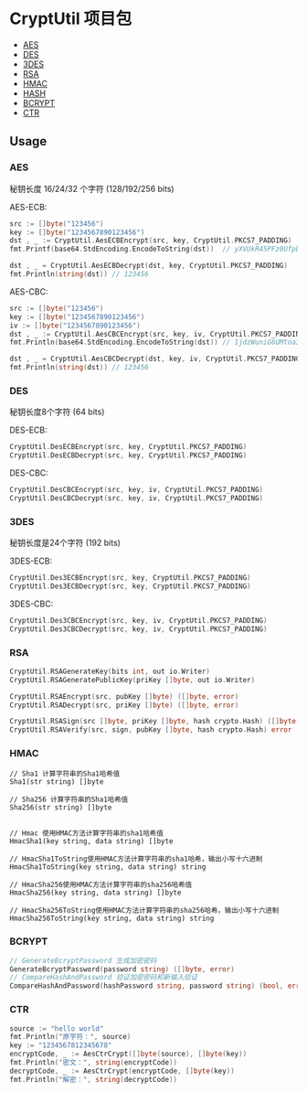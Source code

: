 # CryptUtil 项目包
- [AES](#AES)
- [DES](#DES)
- [3DES](#DES)
- [RSA](#RSA)
- [HMAC](#HMAC)
- [HASH](#HASH)
- [BCRYPT](#BCRYPT)
- [CTR](#CTR)


## Usage

### AES

秘钥长度 16/24/32 个字符 (128/192/256 bits)

AES-ECB:

```go 
src := []byte("123456")
key := []byte("1234567890123456")
dst , _ := CryptUtil.AesECBEncrypt(src, key, CryptUtil.PKCS7_PADDING)
fmt.Printf(base64.StdEncoding.EncodeToString(dst))  // yXVUkR45PFz0UfpbDB8/ew==

dst , _ = CryptUtil.AesECBDecrypt(dst, key, CryptUtil.PKCS7_PADDING)
fmt.Println(string(dst)) // 123456
```

AES-CBC:

```go
src := []byte("123456")
key := []byte("1234567890123456")
iv := []byte("1234567890123456")
dst , _ := CryptUtil.AesCBCEncrypt(src, key, iv, CryptUtil.PKCS7_PADDING)
fmt.Println(base64.StdEncoding.EncodeToString(dst)) // 1jdzWuniG6UMtoa3T6uNLA==

dst , _ = CryptUtil.AesCBCDecrypt(dst, key, iv, CryptUtil.PKCS7_PADDING)
fmt.Println(string(dst)) // 123456
```

### DES

秘钥长度8个字符 (64 bits)

DES-ECB:

```go
CryptUtil.DesECBEncrypt(src, key, CryptUtil.PKCS7_PADDING)
CryptUtil.DesECBDecrypt(src, key, CryptUtil.PKCS7_PADDING)
```

DES-CBC:

```go
CryptUtil.DesCBCEncrypt(src, key, iv, CryptUtil.PKCS7_PADDING)
CryptUtil.DesCBCDecrypt(src, key, iv, CryptUtil.PKCS7_PADDING)
```

### 3DES

秘钥长度是24个字符 (192 bits)

3DES-ECB:

```go
CryptUtil.Des3ECBEncrypt(src, key, CryptUtil.PKCS7_PADDING)
CryptUtil.Des3ECBDecrypt(src, key, CryptUtil.PKCS7_PADDING)
```

3DES-CBC:

```go
CryptUtil.Des3CBCEncrypt(src, key, iv, CryptUtil.PKCS7_PADDING)
CryptUtil.Des3CBCDecrypt(src, key, iv, CryptUtil.PKCS7_PADDING)
```

### RSA

```go
CryptUtil.RSAGenerateKey(bits int, out io.Writer)
CryptUtil.RSAGeneratePublicKey(priKey []byte, out io.Writer)

CryptUtil.RSAEncrypt(src, pubKey []byte) ([]byte, error)
CryptUtil.RSADecrypt(src, priKey []byte) ([]byte, error)

CryptUtil.RSASign(src []byte, priKey []byte, hash crypto.Hash) ([]byte, error)
CryptUtil.RSAVerify(src, sign, pubKey []byte, hash crypto.Hash) error
```

### HMAC

```
// Sha1 计算字符串的Sha1哈希值
Sha1(str string) []byte

// Sha256 计算字符串的Sha1哈希值
Sha256(str string) []byte


// Hmac 使用HMAC方法计算字符串的sha1哈希值
HmacSha1(key string, data string) []byte

// HmacSha1ToString使用HMAC方法计算字符串的sha1哈希，输出小写十六进制
HmacSha1ToString(key string, data string) string

// HmacSha256使用HMAC方法计算字符串的sha256哈希值
HmacSha256(key string, data string) []byte

// HmacSha256ToString使用HMAC方法计算字符串的sha256哈希，输出小写十六进制
HmacSha256ToString(key string, data string) string
```

### BCRYPT

```go
// GenerateBcryptPassword 生成加密密码
GenerateBcryptPassword(password string) ([]byte, error)
// CompareHashAndPassword 验证加密密码和新输入验证
CompareHashAndPassword(hashPassword string, password string) (bool, error)
```

### CTR

```go
source := "hello world"
fmt.Println("原字符：", source)
key := "1234567812345678"
encryptCode, _ := AesCtrCrypt([]byte(source), []byte(key))
fmt.Println("密文：", string(encryptCode))
decryptCode, _ := AesCtrCrypt(encryptCode, []byte(key))
fmt.Println("解密：", string(decryptCode))

```